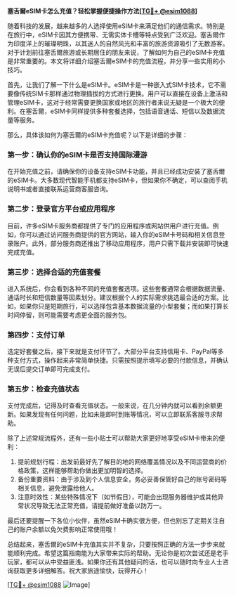 **塞舌爾eSIM卡怎么充值？轻松掌握便捷操作方法[[TG💪+ @esim1088](https://t.me/s/esim1088)]**

随着科技的发展，越来越多的人选择使用eSIM卡来满足他们的通信需求。特别是在旅行中，eSIM卡因其方便携带、无需实体卡槽等特点受到广泛欢迎。塞舌爾作为印度洋上的璀璨明珠，以其迷人的自然风光和丰富的旅游资源吸引了无数游客。对于计划前往塞舌爾旅游或长期居住的朋友来说，了解如何为自己的eSIM卡充值是非常重要的。本文将详细介绍塞舌爾eSIM卡的充值流程，并分享一些实用的小技巧。

首先，让我们了解一下什么是eSIM卡。eSIM卡是一种嵌入式SIM卡技术，它不需要像传统SIM卡那样通过物理插拔的方式进行更换。用户可以直接在设备上激活和管理eSIM卡，这对于经常需要更换国家或地区的旅行者来说无疑是一个极大的便利。在塞舌爾，eSIM卡同样提供多种套餐选择，包括语音通话、短信以及数据流量等服务。

那么，具体该如何为塞舌爾的eSIM卡充值呢？以下是详细的步骤：

### 第一步：确认你的eSIM卡是否支持国际漫游
在开始充值之前，请确保你的设备支持eSIM卡功能，并且已经成功安装了塞舌爾的eSIM卡。大多数现代智能手机都支持eSIM卡，但如果你不确定，可以查阅手机说明书或者直接联系运营商客服咨询。

### 第二步：登录官方平台或应用程序
目前，许多eSIM卡服务商都提供了专门的应用程序或网站供用户进行充值。例如，你可以通过访问服务商提供的官方网站，输入你的eSIM卡号码和相关信息登录账户。此外，部分服务商还推出了移动应用程序，用户只需下载并安装即可快速完成充值。

### 第三步：选择合适的充值套餐
进入系统后，你会看到各种不同的充值套餐选项。这些套餐通常会根据数据流量、通话时长和短信数量等因素划分。建议根据个人的实际需求挑选最合适的方案。比如，如果你只是短期旅行，可以选择包含基本数据流量的小型套餐；而如果打算长时间停留，则可能需要考虑更全面的服务包。

### 第四步：支付订单
选定好套餐之后，接下来就是支付环节了。大部分平台支持信用卡、PayPal等多种支付方式，操作起来非常简单快捷。只需按照提示填写必要的付款信息，并确认无误后提交订单即可完成支付。

### 第五步：检查充值状态
支付完成后，记得及时查看充值状态。一般来说，在几分钟内就可以看到余额更新。如果发现有任何问题，比如未能即时到账等情况，可以立即联系客服寻求帮助。

除了上述常规流程外，还有一些小贴士可以帮助大家更好地享受eSIM卡带来的便利：

1. 提前规划行程：出发前最好先了解目的地的网络覆盖情况以及不同运营商的价格政策，这样能够帮助你做出更加明智的选择。
2. 备份重要资料：由于涉及到个人信息安全，务必妥善保管好自己的账号密码等相关信息，避免泄露给他人。
3. 注意时效性：某些特殊情况下（如节假日），可能会出现服务器维护或其他异常状况导致无法正常充值，请提前做好准备以防万一。

最后还要提醒一下各位小伙伴，虽然eSIM卡确实很方便，但也别忘了定期关注自己的账户余额以免欠费影响正常使用哦！

总结起来，塞舌爾的eSIM卡充值其实并不复杂，只要按照正确的方法一步步来就能顺利完成。希望这篇指南能为大家带来实际的帮助。无论你是初次尝试还是老手玩家，都可以从中受益匪浅。如果你还有其他疑问的话，也可以随时向专业人士咨询获取更多详细解答。祝大家旅途愉快，玩得开心！

[[TG💪+ @esim1088](https://t.me/s/esim1088) ![Image](https://i.postimg.cc/4NQfJmqS/Snipaste-2025-05-13-00-14-12.png)]